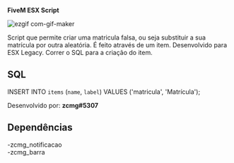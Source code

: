 **FiveM ESX Script**</br>

![ezgif com-gif-maker](https://user-images.githubusercontent.com/88593228/194432921-32a785f0-8572-4ae2-a821-4fd5891ce206.gif)

Script que permite criar uma matricula falsa, ou seja substituir a sua matrícula por outra aleatória. É feito através de um item. Desenvolvido para ESX Legacy.
Correr o SQL para a criação do item.

## SQL
INSERT INTO `items` (`name`, `label`) VALUES ('matricula', 'Matrícula');

Desenvolvido por: **zcmg#5307**</br>

## Dependências
-zcmg_notificacao</br>
-zcmg_barra